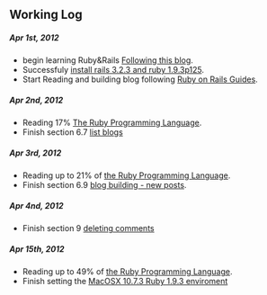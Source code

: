 Working Log
-----------

##### Apr 1st, 2012
* begin learning Ruby&Rails [Following this blog](http://huacnlee.com/blog/how-to-start-learning-ruby-on-rails/ "huacnlee blog").
* Successfuly [install rails 3.2.3 and ruby 1.9.3p125](http://eric.cloud-mes.com/2012/04/1/install-Ruby-1.9.3-and-Rails-3.2.3-on-Windows-7.html).
* Start Reading and building blog following [Ruby on Rails Guides](http://guides.rubyonrails.org/getting_started.html).

##### Apr 2nd, 2012
* Reading 17% [The Ruby Programming Language](http://www.amazon.com/Ruby-Programming-Language-David-Flanagan/dp/0596516177).
* Finish section 6.7 [list blogs](http://guides.rubyonrails.org/getting_started.html#listing-all-posts)

##### Apr 3rd, 2012
* Reading up to 21% of [the Ruby Programming Language](http://www.amazon.com/Ruby-Programming-Language-David-Flanagan/dp/0596516177).
* Finish section 6.9 [blog building - new posts](http://guides.rubyonrails.org/getting_started.html#creating-new-posts).

##### Apr 4nd, 2012
* Finish section 9 [deleting comments](http://guides.rubyonrails.org/getting_started.html#deleting-associated-objects)

##### Apr 15th, 2012
* Reading up to 49% of [the Ruby Programming Language](http://www.amazon.com/Ruby-Programming-Language-David-Flanagan/dp/0596516177).
* Finish setting the [MacOSX 10.7.3 Ruby 1.9.3 enviroment](http://ruby-china.org/wiki/install_ruby_guide)